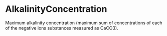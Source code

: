 AlkalinityConcentration
=======================

Maximum alkalinity concentration (maximum sum of concentrations of each of the negative ions substances measured as CaCO3).
